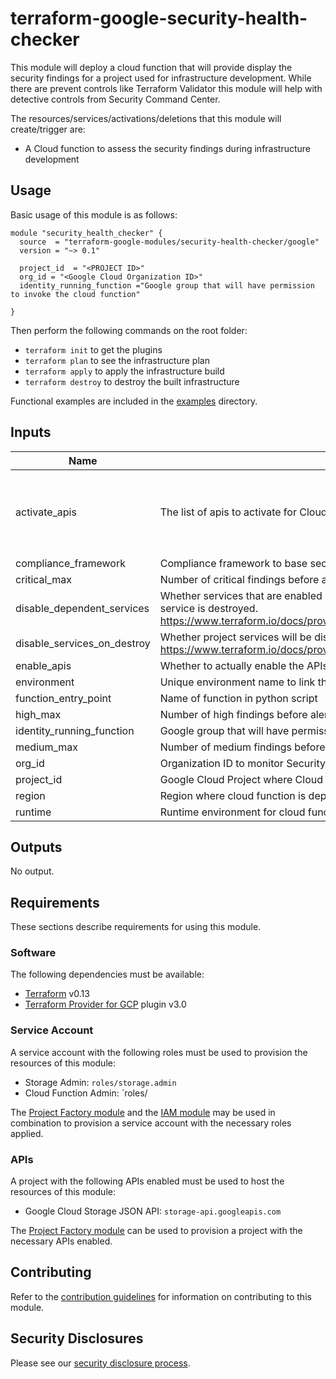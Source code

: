 # terraform-google-security-health-checker

This module will deploy a cloud function that will provide display the security findings for a project used for infrastructure development. While there are prevent controls like Terraform Validator this module will help with detective controls from Security Command Center. 

The resources/services/activations/deletions that this module will create/trigger are:

- A Cloud function to assess the security findings during infrastructure development 

## Usage

Basic usage of this module is as follows:

```hcl
module "security_health_checker" {
  source  = "terraform-google-modules/security-health-checker/google"
  version = "~> 0.1"

  project_id  = "<PROJECT ID>"
  org_id = "<Google Cloud Organization ID>"
  identity_running_function ="Google group that will have permission to invoke the cloud function"

}
```
Then perform the following commands on the root folder:

- `terraform init` to get the plugins
- `terraform plan` to see the infrastructure plan
- `terraform apply` to apply the infrastructure build
- `terraform destroy` to destroy the built infrastructure

Functional examples are included in the
[examples](./examples/) directory.

<!-- BEGINNING OF PRE-COMMIT-TERRAFORM DOCS HOOK -->
## Inputs

| Name | Description | Type | Default | Required |
|------|-------------|------|---------|:--------:|
| activate\_apis | The list of apis to activate for Cloud Function | `list(string)` | <pre>[<br>  "storage.googleapis.com",<br>  "cloudfunctions.googleapis.com",<br>  "securitycenter.googleapis.com"<br>]</pre> | no |
| compliance\_framework | Compliance framework to base security health check on | `string` | `"pci"` | no |
| critical\_max | Number of critical findings before alerting | `string` | `"0"` | no |
| disable\_dependent\_services | Whether services that are enabled and which depend on this service should also be disabled when this service is destroyed. https://www.terraform.io/docs/providers/google/r/google_project_service.html#disable_dependent_services | `string` | `"false"` | no |
| disable\_services\_on\_destroy | Whether project services will be disabled when the resources are destroyed. https://www.terraform.io/docs/providers/google/r/google_project_service.html#disable_on_destroy | `string` | `"false"` | no |
| enable\_apis | Whether to actually enable the APIs. If false, this module is a no-op. | `string` | `"true"` | no |
| environment | Unique environment name to link the deployment together | `string` | `"scc-health"` | no |
| function\_entry\_point | Name of function in python script | `string` | `"scc_helper_updated"` | no |
| high\_max | Number of high findings before alerting | `string` | `"10"` | no |
| identity\_running\_function | Google group that will have permission to invoke the cloud function | `string` | n/a | yes |
| medium\_max | Number of medium findings before alerting | `string` | `"20"` | no |
| org\_id | Organization ID to monitor Security Health | `any` | n/a | yes |
| project\_id | Google Cloud Project where Cloud Function will be deployed | `any` | n/a | yes |
| region | Region where cloud function is deployed | `string` | `"us-central1"` | no |
| runtime | Runtime environment for cloud function | `string` | `"python37"` | no |

## Outputs

No output.

<!-- END OF PRE-COMMIT-TERRAFORM DOCS HOOK -->

## Requirements

These sections describe requirements for using this module.

### Software

The following dependencies must be available:

- [Terraform][terraform] v0.13
- [Terraform Provider for GCP][terraform-provider-gcp] plugin v3.0

### Service Account

A service account with the following roles must be used to provision
the resources of this module:

- Storage Admin: `roles/storage.admin`
- Cloud Function Admin: `roles/

The [Project Factory module][project-factory-module] and the
[IAM module][iam-module] may be used in combination to provision a
service account with the necessary roles applied.

### APIs

A project with the following APIs enabled must be used to host the
resources of this module:

- Google Cloud Storage JSON API: `storage-api.googleapis.com`

The [Project Factory module][project-factory-module] can be used to
provision a project with the necessary APIs enabled.

## Contributing

Refer to the [contribution guidelines](./CONTRIBUTING.md) for
information on contributing to this module.

[iam-module]: https://registry.terraform.io/modules/terraform-google-modules/iam/google
[project-factory-module]: https://registry.terraform.io/modules/terraform-google-modules/project-factory/google
[terraform-provider-gcp]: https://www.terraform.io/docs/providers/google/index.html
[terraform]: https://www.terraform.io/downloads.html

## Security Disclosures

Please see our [security disclosure process](./SECURITY.md).
